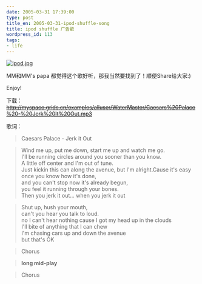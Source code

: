 ```yaml
---
date: 2005-03-31 17:39:00
type: post
title_en: 2005-03-31-ipod-shuffle-song
title: ipod shuffle 广告歌
wordpress_id: 113
tags:
- life
---
```


[![ipod.jpg](http://nickcheng.com/wp-content/112902284490_tn.jpg)](http://nickcheng.com/wp-content/112902284490.jpg)

MM和MM's papa 都觉得这个歌好听，那我当然要找到了！顺便Share给大家:)

Enjoy!

下载：
<del>http://myspace.grids.cn/examples/alluser/WaterMaster/Caesars%20Palace%20-%20Jerk%20It%20Out.mp3</del>

歌词：

>Caesars Palace - Jerk it Out

>Wind me up, put me down, start me up and watch me go.  
I'll be running circles around you sooner than you know.  
A little off center and I'm out of tune.  
Just kickin this can along the avenue, but I'm alright.Cause it's easy once you know how it's done,  
and you can't stop now it's already begun,  
you feel it running through your bones.  
Then you jerk it out... when you jerk it out

>Shut up, hush your mouth,  
can't you hear you talk to loud.  
no I can't hear nothing cause I got my head up in the clouds  
I'll bite of anything that I can chew  
I'm chasing cars up and down the avenue  
but that's OK

>Chorus

>**long mid-play**

>Chorus

[](http://www.icbean.com/nickcheng/uploads/200507/05_174457_ipod.jpg)
